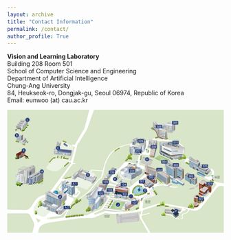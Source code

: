 ```yaml
---
layout: archive
title: "Contact Information"
permalink: /contact/
author_profile: True
---
```

**Vision and Learning Laboratory**      
Building 208 Room 501      
School of Computer Science and Engineering     
Department of Artificial Intelligence       
Chung-Ang University  
84, Heukseok-ro, Dongjak-gu, Seoul 06974, Republic of Korea      
Email: eunwoo (at) cau.ac.kr

<img src='/images/cau_map.png' width="700" align="left" style="margin-right:50px">
